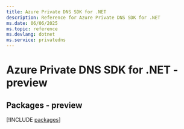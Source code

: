 ```yaml
---
title: Azure Private DNS SDK for .NET
description: Reference for Azure Private DNS SDK for .NET
ms.date: 06/06/2025
ms.topic: reference
ms.devlang: dotnet
ms.service: privatedns
---
```

# Azure Private DNS SDK for .NET - preview
## Packages - preview
[!INCLUDE [packages](private-dns-index.md)]